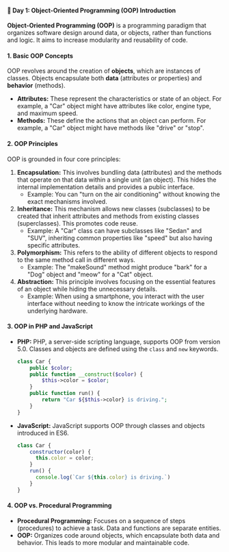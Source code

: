 #### 📔 Day 1: Object-Oriented Programming (OOP) Introduction

**Object-Oriented Programming (OOP)** is a programming paradigm that organizes software design around data, or objects, rather than functions and logic. It aims to increase modularity and reusability of code.

#### **1. Basic OOP Concepts**

OOP revolves around the creation of **objects**, which are instances of classes. Objects encapsulate both **data** (attributes or properties) and **behavior** (methods).

-   **Attributes:** These represent the characteristics or state of an object. For example, a "Car" object might have attributes like color, engine type, and maximum speed.
-   **Methods:** These define the actions that an object can perform. For example, a "Car" object might have methods like "drive" or "stop".

#### **2. OOP Principles**

OOP is grounded in four core principles:

1.  **Encapsulation:** This involves bundling data (attributes) and the methods that operate on that data within a single unit (an object). This hides the internal implementation details and provides a public interface.
    -   Example: You can "turn on the air conditioning" without knowing the exact mechanisms involved.
2.  **Inheritance:** This mechanism allows new classes (subclasses) to be created that inherit attributes and methods from existing classes (superclasses). This promotes code reuse.
    -   Example: A "Car" class can have subclasses like "Sedan" and "SUV", inheriting common properties like "speed" but also having specific attributes.
3.  **Polymorphism:** This refers to the ability of different objects to respond to the same method call in different ways.
    -   Example: The "makeSound" method might produce "bark" for a "Dog" object and "meow" for a "Cat" object.
4.  **Abstraction:** This principle involves focusing on the essential features of an object while hiding the unnecessary details.
    -   Example: When using a smartphone, you interact with the user interface without needing to know the intricate workings of the underlying hardware.

#### **3. OOP in PHP and JavaScript**

-   **PHP:** PHP, a server-side scripting language, supports OOP from version 5.0. Classes and objects are defined using the `class` and `new` keywords.

    ```php
    class Car {
        public $color;
        public function __construct($color) {
            $this->color = $color;
        }
        public function run() {
            return "Car ${$this->color} is driving.";
        }
    }
    
    ```
    
-   **JavaScript:** JavaScript supports OOP through classes and objects introduced in ES6.

    ```javascript
    class Car {
        constructor(color) {
          this.color = color;
        }
        run() {
          console.log(`Car ${this.color} is driving.`)
        }
    }
    
    ```
    

#### **4. OOP vs. Procedural Programming**

-   **Procedural Programming:** Focuses on a sequence of steps (procedures) to achieve a task. Data and functions are separate entities.
-   **OOP:** Organizes code around objects, which encapsulate both data and behavior. This leads to more modular and maintainable code.